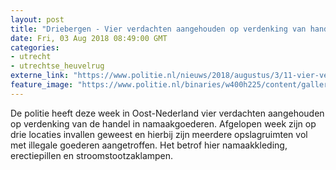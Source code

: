 ```yaml
---
layout: post
title: "Driebergen - Vier verdachten aangehouden op verdenking van handel in namaakgoederen"
date: Fri, 03 Aug 2018 08:49:00 GMT
categories: 
- utrecht 
- utrechtse_heuvelrug 
externe_link: "https://www.politie.nl/nieuws/2018/augustus/3/11-vier-verdachten-aangehouden-op-verdenking-van-handel-in-namaakgoederen.html"
feature_image: "https://www.politie.nl/binaries/w400h225/content/gallery/politie/nieuws/2018/augustus/11-le/namaak-4.jpg"
---
```


De politie heeft deze week in Oost-Nederland vier verdachten aangehouden op verdenking van de handel in namaakgoederen. Afgelopen week zijn op drie locaties invallen geweest en hierbij zijn meerdere opslagruimten vol met illegale goederen aangetroffen. Het betrof hier namaakkleding, erectiepillen en stroomstootzaklampen.

